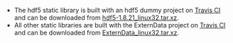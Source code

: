 * The hdf5 static library is built with an hdf5 dummy project on [Travis CI](https://travis-ci.org/tbeu/hdf5) and can be downloaded from [hdf5-1.8.21_linux32.tar.xz](https://bitbucket.org/tbeu/downloads/downloads/hdf5-1.8.21_linux32.tar.xz).
* All other static libraries are built with the ExternData project on [Travis CI](https://travis-ci.org/tbeu/ExternData) and can be downloaded from [ExternData_linux32.tar.xz](https://bitbucket.org/tbeu/downloads/downloads/ExternData_linux32.tar.xz).